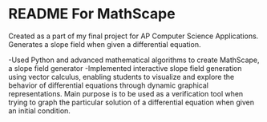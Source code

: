 # README For MathScape #

Created as a part of my final project for AP Computer Science Applications. Generates a slope field when given a differential equation. 

-Used Python and advanced mathematical algorithms to create MathScape, a slope field generator 
-Implemented interactive slope field generation using vector calculus, enabling students to visualize and explore the behavior of differential equations through dynamic graphical representations. Main purpose is to be used as a verification tool when trying to graph the particular solution of a differential equation when given an initial condition. 

